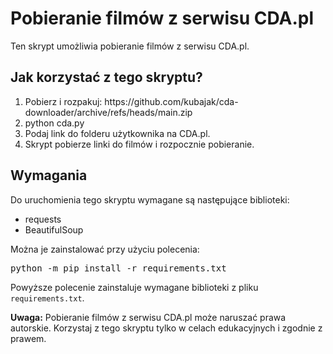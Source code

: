 <!DOCTYPE html>
<html lang="pl">
<head>
    <meta charset="UTF-8">
</head>
<body>
    <h1>Pobieranie filmów z serwisu CDA.pl</h1>
    <p>Ten skrypt umożliwia pobieranie filmów z serwisu CDA.pl.</p>
    <h2>Jak korzystać z tego skryptu?</h2>
    <ol>
        <li>Pobierz i rozpakuj: https://github.com/kubajak/cda-downloader/archive/refs/heads/main.zip</li>
        <li>python cda.py</li>
        <li>Podaj link do folderu użytkownika na CDA.pl.</li>
        <li>Skrypt pobierze linki do filmów i rozpocznie pobieranie.</li>
    </ol>
    <h2>Wymagania</h2>
    <p>Do uruchomienia tego skryptu wymagane są następujące biblioteki:</p>
    <ul>
        <li>requests</li>
        <li>BeautifulSoup</li>
    </ul>
    <p>Można je zainstalować przy użyciu polecenia:</p>
    <pre>python -m pip install -r requirements.txt</pre>
    <p>Powyższe polecenie zainstaluje wymagane biblioteki z pliku <code>requirements.txt</code>.</p>
    <div>
        <strong>Uwaga:</strong> Pobieranie filmów z serwisu CDA.pl może naruszać prawa autorskie. Korzystaj z tego skryptu tylko w celach edukacyjnych i zgodnie z prawem.
    </div>
</body>
</html>

